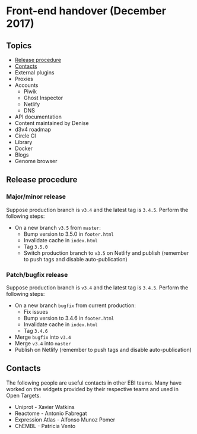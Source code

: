 # Front-end handover (December 2017)

## Topics
* [Release procedure](#release-procedure)
* [Contacts](#contacts)
* External plugins
* Proxies
* Accounts
  * Piwik
  * Ghost Inspector
  * Netlify
  * DNS
* API documentation
* Content maintained by Denise
* d3v4 roadmap
* Circle CI
* Library
* Docker
* Blogs
* Genome browser


## Release procedure
### Major/minor release
Suppose production branch is `v3.4` and the latest tag is `3.4.5`. Perform the following steps:
* On a new branch `v3.5` from `master`:
  * Bump version to 3.5.0 in `footer.html`
  * Invalidate cache in `index.html`
  * Tag `3.5.0`
  * Switch production branch to `v3.5` on Netlify and publish (remember to push tags and disable auto-publication)

### Patch/bugfix release
Suppose production branch is `v3.4` and the latest tag is `3.4.5`. Perform the following steps:
* On a new branch `bugfix` from current production:
  * Fix issues
  * Bump version to 3.4.6 in `footer.html`
  * Invalidate cache in `index.html`
  * Tag `3.4.6`
* Merge `bugfix` into `v3.4`
* Merge `v3.4` into `master`
* Publish on Netlify (remember to push tags and disable auto-publication)

## Contacts
The following people are useful contacts in other EBI teams. Many have worked on the widgets provided by their respective teams and used in Open Targets.
* Uniprot - Xavier Watkins
* Reactome - Antonio Fabregat
* Expression Atlas - Alfonso Munoz Pomer
* ChEMBL - Patricia Vento

